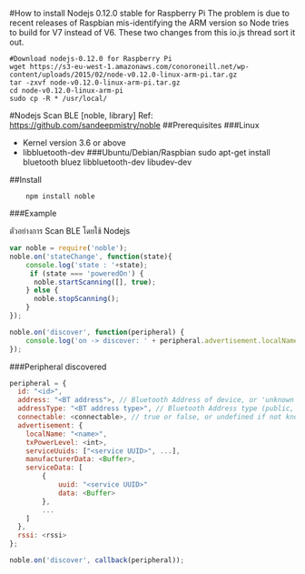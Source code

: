

#How to install Nodejs 0.12.0 stable for Raspberry Pi
The problem is due to recent releases of Raspbian mis-identifying the ARM version so Node tries to build for V7 instead of V6. These two changes from this io.js thread sort it out.
```linux
#Download nodejs-0.12.0 for Raspberry Pi
wget https://s3-eu-west-1.amazonaws.com/conoroneill.net/wp-content/uploads/2015/02/node-v0.12.0-linux-arm-pi.tar.gz
tar -zxvf node-v0.12.0-linux-arm-pi.tar.gz
cd node-v0.12.0-linux-arm-pi
sudo cp -R * /usr/local/
```

#Nodejs Scan BLE [noble, library]
Ref: https://github.com/sandeepmistry/noble
##Prerequisites
###Linux 
- Kernel version 3.6 or above
- libbluetooth-dev
###Ubuntu/Debian/Raspbian
sudo apt-get install bluetooth bluez libbluetooth-dev libudev-dev

##Install
```linux
    npm install noble
```

###Example

ตัวอย่างการ Scan BLE โดยใช้ Nodejs
```Javascript
var noble = require('noble');
noble.on('stateChange', function(state){
    console.log('state : '+state);
     if (state === 'poweredOn') {
      noble.startScanning([], true);
    } else {
      noble.stopScanning();
    }
});

noble.on('discover', function(peripheral) {
    console.log('on -> discover: ' + peripheral.advertisement.localName);
});
```

###Peripheral discovered
```Javascript
peripheral = {
  id: "<id>",
  address: "<BT address">, // Bluetooth Address of device, or 'unknown' if not known
  addressType: "<BT address type>", // Bluetooth Address type (public, random), or 'unknown' if not known
  connectable: <connectable>, // true or false, or undefined if not known
  advertisement: {
    localName: "<name>",
    txPowerLevel: <int>,
    serviceUuids: ["<service UUID>", ...],
    manufacturerData: <Buffer>,
    serviceData: [
        {
            uuid: "<service UUID>"
            data: <Buffer>
        },
        ...
    ]
  },
  rssi: <rssi>
};

noble.on('discover', callback(peripheral));
```



